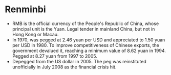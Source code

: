Renminbi
========

* RMB is the official currency of the People's Republic of China, whose principal unit is the Yuan. Legal tender in mainland China, but not in Hong Kong or Macau.
* In 1970, was pegged at 2.46 yuan per USD and appreciated to 1.50 yuan per USD in 1980. To improve competitiveness of Chinese exports, the government devalued it, reaching a minimum value of 8.62 yuan in 1994. Pegged at 8.27 yuan from 1997 to 2005.
* Depegged from the US dollar in 2005. The peg was reinstituted unofficially in July 2008 as the financial crisis hit.

